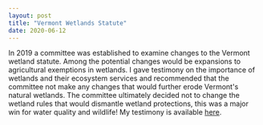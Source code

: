 ```yaml
---
layout: post
title: "Vermont Wetlands Statute"
date: 2020-06-12
---
```


In 2019 a committee was established to examine changes to the Vermont wetland statute. Among the potential changes would be expansions to agricultural exemptions in wetlands. I gave testimony on the importance of wetlands and their ecosystem services and recommended that the committee not make any changes that would further erode Vermont's natural wetlands. The committee ultimately decided not to change the wetland rules that would dismantle wetland protections, this was a major win for water quality and wildlife! My testimony is available [here]().

![]()
